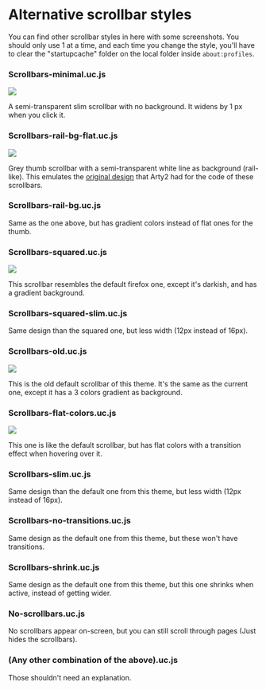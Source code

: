<h1>Alternative scrollbar styles</h1>
<p>You can find other scrollbar styles in here with some screenshots. You should only use 1 at a time, and each time you change the style, you'll have to clear the "startupcache" folder on the local folder inside <code>about:profiles</code>.</p></p>

<h3>Scrollbars-minimal.uc.js</h3>
<img src="https://i.imgur.com/eWYEmiU.png">
<p>A semi-transparent slim scrollbar with no background. It widens by 1 px when you click it.</p>

<h3>Scrollbars-rail-bg-flat.uc.js</h3>
<img src="https://i.imgur.com/EFHFpRk.png">
<p>Grey thumb scrollbar with a semi-transparent white line as background (rail-like). This emulates the <a href="https://gist.github.com/Arty2/fdf19aea2c601032410516f059d58eb1">original design</a> that Arty2 had for the code of these scrollbars.</p>

<h3>Scrollbars-rail-bg.uc.js</h3>
<p>Same as the one above, but has gradient colors instead of flat ones for the thumb.</p>

<h3>Scrollbars-squared.uc.js</h3>
<img src="https://i.imgur.com/JfopQbb.png">
<p>This scrollbar resembles the default firefox one, except it's darkish, and has a gradient background.</p>

<h3>Scrollbars-squared-slim.uc.js</h3>
<p>Same design than the squared one, but less width (12px instead of 16px).</p>

<h3>Scrollbars-old.uc.js</h3>
<img src="https://i.imgur.com/2WBVmxY.png?1">
<p>This is the old default scrollbar of this theme. It's the same as the current one, except it has a 3 colors gradient as background.</p>

<h3>Scrollbars-flat-colors.uc.js</h3>
<img src="https://i.imgur.com/s668zt7.png">
<p>This one is like the default scrollbar, but has flat colors with a transition effect when hovering over it.</p>

<h3>Scrollbars-slim.uc.js</h3>
<p>Same design than the default one from this theme, but less width (12px instead of 16px).</p>

<h3>Scrollbars-no-transitions.uc.js</h3>
<p>Same design as the default one from this theme, but these won't have transitions.</p>

<h3>Scrollbars-shrink.uc.js</h3>
<p>Same design as the default one from this theme, but this one shrinks when active, instead of getting wider.</p>

<h3>No-scrollbars.uc.js</h3>
<p>No scrollbars appear on-screen, but you can still scroll through pages (Just hides the scrollbars).</p>

<h3>(Any other combination of the above).uc.js</h3>
<p>Those shouldn't need an explanation.</p>
